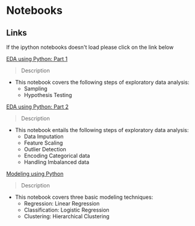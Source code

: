 # Notebooks

## Links

If the ipython notebooks doesn't load please click on the link below 

[EDA using Python: Part 1](https://colab.research.google.com/github/devMaster92/Notebooks/blob/master/EDA%20using%20Python%201.ipynb)

> Description

* This notebook covers the following steps of exploratory data analysis: 
  * Sampling
  * Hypothesis Testing


[EDA using Python: Part 2](https://colab.research.google.com/github/devMaster92/Notebooks/blob/master/EDA%20using%20Python%202.ipynb)

> Description

* This notebook entails the following steps of exploratory data analysis:
  * Data Imputation
  * Feature Scaling
  * Outlier Detection
  * Encoding Categorical data
  * Handling Imbalanced data

[Modeling using Python](https://colab.research.google.com/github/devMaster92/Notebooks/blob/master/Modeling%20using%20Python.ipynb)

> Description

* This notebook covers three basic modeling techniques:
  * Regression: Linear Regression
  * Classification: Logistic Regression
  * Clustering: Hierarchical Clustering

